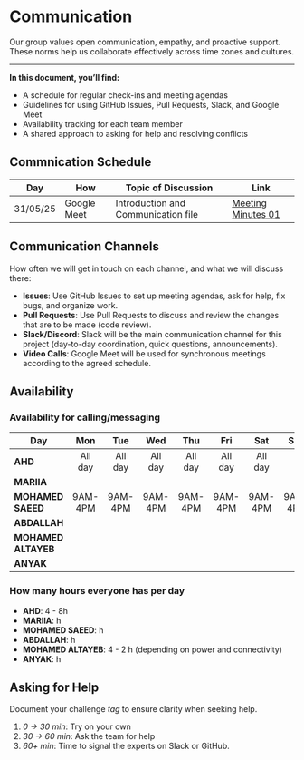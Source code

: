 <!--
    this template is for inspiration, feel free to change it however you like!

    Careful! be sure to protect your privacy when filling out this document
        everything you write here will be public
        so share only what you are comfortable sharing online
        you can share the rest in confidence with you group by another channel
-->

# Communication

 Our group values open communication, empathy, and proactive support.  
 These norms help us collaborate effectively across time zones and cultures.

---

**In this document, you’ll find:**

- A schedule for regular check-ins and meeting agendas  
- Guidelines for using GitHub Issues, Pull Requests, Slack, and Google Meet  
- Availability tracking for each team member  
- A shared approach to asking for help and resolving conflicts

## Commnication Schedule

  
| **Day**   | **How**      | **Topic of Discussion**                  | **Link**                                      |
|-----------|--------------|------------------------------------------|----------------------------------------------|
| 31/05/25  | Google Meet  | Introduction and Communication file| [Meeting Minutes 01](https://github.com/MIT-Emerging-Talent/ET6-CDSP-group-08-repo/blob/main/notes/01meeting_minutes.md) |

## Communication Channels

How often we will get in touch on each channel, and what we will discuss there:

- **Issues**: Use GitHub Issues to set up meeting agendas, ask for help, fix
 bugs, and organize work.
- **Pull Requests**: Use Pull Requests to discuss and review the changes that
 are to be made (code review).
- **Slack/Discord**: Slack will be the main communication channel for
 this project (day-to-day coordination, quick questions, announcements).
- **Video Calls**: Google Meet will be used for synchronous meetings
 according to the agreed schedule.

## Availability

### Availability for calling/messaging

| Day                | Mon | Tue | Wed | Thu | Fri | Sat | Sun |
|--------------------|:---:|:---:|:---:|:---:|:---:|:---:|:---:|
| **AHD**            |All day|All day|All day|All day|All day|All day|x|x|    
| **MARIIA**         |     |     |     |     |     |     |     |
| **MOHAMED SAEED**  |9AM-4PM|9AM-4PM|9AM-4PM|9AM-4PM|9AM-4PM|9AM-4PM|9AM-4PM|
| **ABDALLAH**       |     |     |     |     |     |     |     |
| **MOHAMED ALTAYEB**|     |     |     |     |     |     |     |
| **ANYAK**          |     |     |     |     |     |     |     |

### How many hours everyone has per day

- **AHD**: 4 - 8h
- **MARIIA**: h
- **MOHAMED SAEED**: h
- **ABDALLAH**: h
- **MOHAMED ALTAYEB**: 4 - 2 h (depending on power and connectivity)
- **ANYAK**: h

## Asking for Help

Document your challenge _tag_ to ensure clarity when seeking help.  

1. _0 → 30 min_: Try on your own  
2. _30 → 60 min_: Ask the team for help  
3. _60+ min_: Time to signal the experts on Slack or GitHub. 
